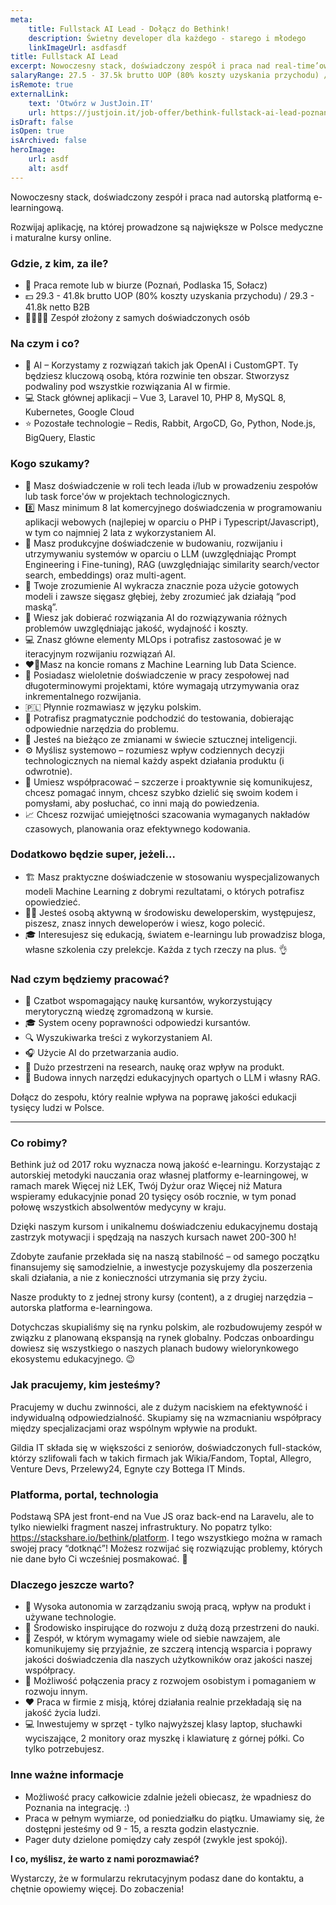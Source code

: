 ```yaml
---
meta:
    title: Fullstack AI Lead - Dołącz do Bethink!
    description: Świetny developer dla każdego - starego i młodego
    linkImageUrl: asdfasdf
title: Fullstack AI Lead
excerpt: Nowoczesny stack, doświadczony zespół i praca nad real-time’ową, społecznościową aplikacją do e-learningu. Rozwijaj aplikację, na której prowadzone są największe w Polsce medyczne i maturalne kursy online.
salaryRange: 27.5 - 37.5k brutto UOP (80% koszty uzyskania przychodu) / 27.5 - 37.5k netto B2B
isRemote: true
externalLink:
    text: 'Otwórz w JustJoin.IT'
    url: https://justjoin.it/job-offer/bethink-fullstack-ai-lead-poznan-ai
isDraft: false
isOpen: true
isArchived: false
heroImage:
    url: asdf
    alt: asdf
---
```


Nowoczesny stack, doświadczony zespół i praca nad autorską platformą e-learningową.

Rozwijaj aplikację, na której prowadzone są największe w Polsce medyczne i maturalne kursy online.

### Gdzie, z kim, za ile?

-   📍 Praca remote lub w biurze (Poznań, Podlaska 15, Sołacz)
-   💵 29.3 - 41.8k brutto UOP (80% koszty uzyskania przychodu) / 29.3 - 41.8k netto B2B
-   👨‍👩‍👦‍👦 Zespół złożony z samych doświadczonych osób

### Na czym i co?

-   🤖 AI – Korzystamy z rozwiązań takich jak OpenAI i CustomGPT. Ty będziesz kluczową osobą, która rozwinie ten obszar. Stworzysz podwaliny pod wszystkie rozwiązania AI w firmie.
-   💻 Stack głównej aplikacji – Vue 3, Laravel 10, PHP 8, MySQL 8, Kubernetes, Google Cloud
-   ⭐️ Pozostałe technologie – Redis, Rabbit, ArgoCD, Go, Python, Node.js, BigQuery, Elastic

### Kogo szukamy?

-   🤝 Masz doświadczenie w roli tech leada i/lub w prowadzeniu zespołów lub task force'ów w projektach technologicznych.
-   8️⃣ Masz minimum 8 lat komercyjnego doświadczenia w programowaniu aplikacji webowych (najlepiej w oparciu o PHP i Typescript/Javascript), w tym co najmniej 2 lata z wykorzystaniem AI.
-   🤖 Masz produkcyjne doświadczenie w budowaniu, rozwijaniu i utrzymywaniu systemów w oparciu o LLM (uwzględniając Prompt Engineering i Fine-tuning), RAG (uwzględniając similarity search/vector search, embeddings) oraz multi-agent.
-   💎 Twoje zrozumienie AI wykracza znacznie poza użycie gotowych modeli i zawsze sięgasz głębiej, żeby zrozumieć jak działają “pod maską”.
-   🚀 Wiesz jak dobierać rozwiązania AI do rozwiązywania różnych problemów uwzględniając jakość, wydajność i koszty.
-   💻 Znasz główne elementy MLOps i potrafisz zastosować je w iteracyjnym rozwijaniu rozwiązań AI.
-   ❤️‍🔥Masz na koncie romans z Machine Learning lub Data Science.
-   👏 Posiadasz wieloletnie doświadczenie w pracy zespołowej nad długoterminowymi projektami, które wymagają utrzymywania oraz inkrementalnego rozwijania.
-   🇵🇱 Płynnie rozmawiasz w języku polskim.
-   🔎 Potrafisz pragmatycznie podchodzić do testowania, dobierając odpowiednie narzędzia do problemu.
-   📣 Jesteś na bieżąco ze zmianami w świecie sztucznej inteligencji.
-   ⚙️ Myślisz systemowo – rozumiesz wpływ codziennych decyzji technologicznych na niemal każdy aspekt działania produktu (i odwrotnie).
-   💬 Umiesz współpracować – szczerze i proaktywnie się komunikujesz, chcesz pomagać innym, chcesz szybko dzielić się swoim kodem i pomysłami, aby posłuchać, co inni mają do powiedzenia.
-   📈 Chcesz rozwijać umiejętności szacowania wymaganych nakładów czasowych, planowania oraz efektywnego kodowania.

### Dodatkowo będzie super, jeżeli…

-   🏗 Masz praktyczne doświadczenie w stosowaniu wyspecjalizowanych modeli Machine Learning z dobrymi rezultatami, o których potrafisz opowiedzieć.
-   🧑‍💻 Jesteś osobą aktywną w środowisku deweloperskim, występujesz, piszesz, znasz innych deweloperów i wiesz, kogo polecić.
-   🎓 Interesujesz się edukacją, światem e-learningu lub prowadzisz bloga, własne szkolenia czy prelekcje.
    Każda z tych rzeczy na plus. 👌

### Nad czym będziemy pracować?

-   💬 Czatbot wspomagający naukę kursantów, wykorzystujący merytoryczną wiedzę zgromadzoną w kursie.
-   🎓 System oceny poprawności odpowiedzi kursantów.
-   🔍 Wyszukiwarka treści z wykorzystaniem AI.
-   🎧 Użycie AI do przetwarzania audio.
-   🔬 Dużo przestrzeni na research, naukę oraz wpływ na produkt.
-   🤖 Budowa innych narzędzi edukacyjnych opartych o LLM i własny RAG.

Dołącz do zespołu, który realnie wpływa na poprawę jakości edukacji tysięcy ludzi w Polsce.

---

### Co robimy?

Bethink już od 2017 roku wyznacza nową jakość e-learningu. Korzystając z autorskiej metodyki nauczania oraz własnej platformy e-learningowej, w ramach marek Więcej niż LEK, Twój Dyżur oraz Więcej niż Matura wspieramy edukacyjnie ponad 20 tysięcy osób rocznie, w tym ponad połowę wszystkich absolwentów medycyny w kraju.

Dzięki naszym kursom i unikalnemu doświadczeniu edukacyjnemu dostają zastrzyk motywacji i spędzają na naszych kursach nawet 200-300 h!

Zdobyte zaufanie przekłada się na naszą stabilność – od samego początku finansujemy się samodzielnie, a inwestycje pozyskujemy dla poszerzenia skali działania, a nie z konieczności utrzymania się przy życiu.

Nasze produkty to z jednej strony kursy (content), a z drugiej narzędzia – autorska platforma e-learningowa.

Dotychczas skupialiśmy się na rynku polskim, ale rozbudowujemy zespół w związku z planowaną ekspansją na rynek globalny. Podczas onboardingu dowiesz się wszystkiego o naszych planach budowy wielorynkowego ekosystemu edukacyjnego. 😉

### Jak pracujemy, kim jesteśmy?

Pracujemy w duchu zwinności, ale z dużym naciskiem na efektywność i indywidualną odpowiedzialność. Skupiamy się na wzmacnianiu współpracy między specjalizacjami oraz wspólnym wpływie na produkt.

Gildia IT składa się w większości z seniorów, doświadczonych full-stacków, którzy szlifowali fach w takich firmach jak Wikia/Fandom, Toptal, Allegro, Venture Devs, Przelewy24, Egnyte czy Bottega IT Minds.

### Platforma, portal, technologia

Podstawą SPA jest front-end na Vue JS oraz back-end na Laravelu, ale to tylko niewielki fragment naszej infrastruktury. No popatrz tylko: https://stackshare.io/bethink/platform.
I tego wszystkiego można w ramach swojej pracy “dotknąć”! Możesz rozwijać się rozwiązując problemy, których nie dane było Ci wcześniej posmakować. 🙂

### Dlaczego jeszcze warto?

-   💪 Wysoka autonomia w zarządzaniu swoją pracą, wpływ na produkt i używane technologie.
-   🧠 Środowisko inspirujące do rozwoju z dużą dozą przestrzeni do nauki.
-   👫 Zespół, w którym wymagamy wiele od siebie nawzajem, ale komunikujemy się przyjaźnie, ze szczerą intencją wsparcia i poprawy jakości doświadczenia dla naszych użytkowników oraz jakości naszej współpracy.
-   🚀 Możliwość połączenia pracy z rozwojem osobistym i pomaganiem w rozwoju innym.
-   ❤️ Praca w firmie z misją, której działania realnie przekładają się na jakość życia ludzi.
-   💻 Inwestujemy w sprzęt - tylko najwyższej klasy laptop, słuchawki wyciszające, 2 monitory oraz myszkę i klawiaturę z górnej półki. Co tylko potrzebujesz.

### Inne ważne informacje

-   Możliwość pracy całkowicie zdalnie jeżeli obiecasz, że wpadniesz do Poznania na integrację. :)
-   Praca w pełnym wymiarze, od poniedziałku do piątku. Umawiamy się, że dostępni jesteśmy od 9 - 15, a reszta godzin elastycznie.
-   Pager duty dzielone pomiędzy cały zespół (zwykle jest spokój).

**I co, myślisz, że warto z nami porozmawiać?**

Wystarczy, że w formularzu rekrutacyjnym podasz dane do kontaktu, a chętnie opowiemy więcej. Do zobaczenia!
